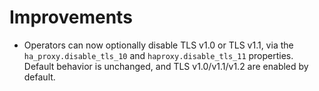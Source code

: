 # Improvements

- Operators can now optionally disable TLS v1.0 or TLS v1.1, via
  the `ha_proxy.disable_tls_10` and `haproxy.disable_tls_11` properties.
  Default behavior is unchanged, and TLS v1.0/v1.1/v1.2 are enabled
  by default.
